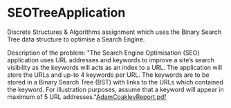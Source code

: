 # SEOTreeApplication
Discrete Structures &amp; Algorithms assignment which uses the Binary Search Tree data structure to optimise a Search Engine. 

Description of the problem: "The Search Engine Optimisation (SEO) application uses URL addresses and keywords to improve a site’s search visibility as the keywords will acts as an index to a URL. The application will store the URLs and up-to 4 keywords per URL. The keywords are to be stored in a Binary Search Tree (BST) with links to the URLs which contained the keyword. For illustration purposes, assume that a keyword will appear in maximum of 5 URL addresses."[AdamCoakleyReport.pdf](https://github.com/Adamcoakley/SEOTreeApplication/files/6436746/AdamCoakleyReport.pdf)

